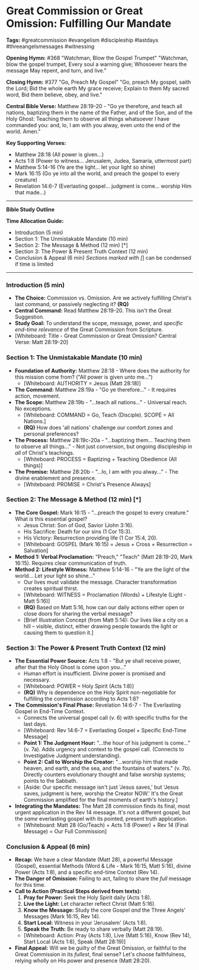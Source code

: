 # Great Commission or Great Omission: Fulfilling Our Mandate

**Tags:** #greatcommission #evangelism #discipleship #lastdays
#threeangelsmessages #witnessing

**Opening Hymn:** #368 "Watchman, Blow the Gospel Trumpet" "Watchman, blow the
gospel trumpet, Every soul a warning give; Whosoever hears the message May
repent, and turn, and live."

**Closing Hymn:** #377 "Go, Preach My Gospel" "Go, preach My gospel, saith the
Lord; Bid the whole earth My grace receive; Explain to them My sacred word, Bid
them believe, obey, and live."

**Central Bible Verse:** Matthew 28:19-20 - "Go ye therefore, and teach all
nations, baptizing them in the name of the Father, and of the Son, and of the
Holy Ghost: Teaching them to observe all things whatsoever I have commanded you:
and, lo, I am with you alway, even unto the end of the world. Amen."

**Key Supporting Verses:**

- Matthew 28:18 (All power is given...)
- Acts 1:8 (Power to witness... Jerusalem, Judea, Samaria, uttermost part)
- Matthew 5:14-16 (Ye are the light... let your light so shine)
- Mark 16:15 (Go ye into all the world, and preach the gospel to every creature)
- Revelation 14:6-7 (Everlasting gospel... judgment is come... worship Him that
  made...)

---

**Bible Study Outline**

**Time Allocation Guide:**

- Introduction (5 min)
- Section 1: The Unmistakable Mandate (10 min)
- Section 2: The Message & Method (12 min) [*]
- Section 3: The Power & Present Truth Context (12 min)
- Conclusion & Appeal (6 min) _Sections marked with [_] can be condensed if time
  is limited

---

### Introduction (5 min)

- **The Choice:** Commission vs. Omission. Are we actively fulfilling Christ's
  last command, or passively neglecting it? **(RQ)**
- **Central Command:** Read Matthew 28:19-20. This isn't the Great Suggestion.
- **Study Goal:** To understand the scope, message, power, and _specific
  end-time relevance_ of the Great Commission from Scripture.
- [Whiteboard: Title - Great Commission or Great Omission? Central Verse: Matt
  28:19-20]

### Section 1: The Unmistakable Mandate (10 min)

- **Foundation of Authority:** Matthew 28:18 - Where does the authority for this
  mission come from? ("All power is given unto me...")
  - [Whiteboard: AUTHORITY = Jesus (Matt 28:18)]
- **The Command:** Matthew 28:19a - "Go ye therefore..." - It requires action,
  movement.
- **The Scope:** Matthew 28:19b - "...teach all nations..." - Universal reach.
  No exceptions.
  - [Whiteboard: COMMAND = Go, Teach (Disciple). SCOPE = All Nations.]
  - **(RQ)** How does 'all nations' challenge our comfort zones and personal
    preferences?
- **The Process:** Matthew 28:19c-20a - "...baptizing them... Teaching them to
  observe all things..." - Not just conversion, but ongoing discipleship in
  _all_ of Christ's teachings.
  - [Whiteboard: PROCESS = Baptizing + Teaching Obedience (All things)]
- **The Promise:** Matthew 28:20b - "...lo, I am with you alway..." - The divine
  enablement and presence.
  - [Whiteboard: PROMISE = Christ's Presence Always]

### Section 2: The Message & Method (12 min) [*]

- **The Core Gospel:** Mark 16:15 - "...preach the gospel to every creature."
  What _is_ this essential gospel?
  - Jesus Christ: Son of God, Savior (John 3:16).
  - His Sacrifice: Death for our sins (1 Cor 15:3).
  - His Victory: Resurrection providing life (1 Cor 15:4, 20).
  - [Whiteboard: GOSPEL (Mark 16:15) = Jesus + Cross + Resurrection = Salvation]
- **Method 1: Verbal Proclamation:** "Preach," "Teach" (Matt 28:19-20, Mark
  16:15). Requires clear communication of truth.
- **Method 2: Lifestyle Witness:** Matthew 5:14-16 - "Ye are the light of the
  world... Let your light so shine..."
  - Our lives must validate the message. Character transformation creates
    spiritual thirst.
  - [Whiteboard: WITNESS = Proclamation (Words) + Lifestyle (Light - Matt 5:16)]
  - **(RQ)** Based on Matt 5:16, how can our daily actions either open or close
    doors for sharing the verbal message?
  - [Brief Illustration Concept (from Matt 5:14): Our lives like a city on a
    hill – visible, distinct, either drawing people towards the light or causing
    them to question it.]

### Section 3: The Power & Present Truth Context (12 min)

- **The Essential Power Source:** Acts 1:8 - "But ye shall receive power, after
  that the Holy Ghost is come upon you..."
  - Human effort is insufficient. Divine power is promised and necessary.
  - [Whiteboard: POWER = Holy Spirit (Acts 1:8)]
  - **(RQ)** Why is dependence on the Holy Spirit non-negotiable for fulfilling
    the commission according to Acts 1:8?
- **The Commission's Final Phase:** Revelation 14:6-7 - The Everlasting Gospel
  in End-Time Context.
  - Connects the universal gospel call (v. 6) with specific truths for the last
    days.
  - [Whiteboard: Rev 14:6-7 = Everlasting Gospel + Specific End-Time Message]
  - **Point 1: The Judgment Hour:** "...the hour of his judgment is come..." (v.
    7a). Adds urgency and context to the gospel call. (Connects to Investigative
    Judgment understanding).
  - **Point 2: Call to Worship the Creator:** "...worship him that made heaven,
    and earth, and the sea, and the fountains of waters." (v. 7b). Directly
    counters evolutionary thought and false worship systems; points to the
    Sabbath.
  - [Aside: Our specific message isn't just 'Jesus saves,' but 'Jesus saves,
    judgment is here, worship the Creator NOW.' It's the Great Commission
    amplified for the final moments of earth's history.]
- **Integrating the Mandates:** The Matt 28 commission finds its final, most
  urgent application in the Rev 14 message. It's not a different gospel, but the
  _same_ everlasting gospel with its pointed, present truth application.
  - [Whiteboard: Matt 28 (Go/Teach) + Acts 1:8 (Power) + Rev 14 (Final Message)
    = Our Full Commission]

### Conclusion & Appeal (6 min)

- **Recap:** We have a clear Mandate (Matt 28), a powerful Message (Gospel),
  essential Methods (Word & Life - Mark 16:15, Matt 5:16), divine Power (Acts
  1:8), and a specific end-time Context (Rev 14).
- **The Danger of Omission:** Failing to act, failing to share the _full_
  message for this time.
- **Call to Action (Practical Steps derived from texts):**
  1.  **Pray for Power:** Seek the Holy Spirit daily (Acts 1:8).
  2.  **Live the Light:** Let character reflect Christ (Matt 5:16).
  3.  **Know the Message:** Study the core Gospel _and_ the Three Angels'
      Messages (Mark 16:15, Rev 14).
  4.  **Start Local:** Witness in your 'Jerusalem' (Acts 1:8).
  5.  **Speak the Truth:** Be ready to share verbally (Matt 28:19).
  - [Whiteboard: Action: Pray (Acts 1:8), Live (Matt 5:16), Know (Rev 14), Start
    Local (Acts 1:8), Speak (Matt 28:19)]
- **Final Appeal:** Will we be guilty of the Great Omission, or faithful to the
  Great Commission in its _fullest_, final sense? Let's choose faithfulness,
  relying wholly on His power and presence (Matt 28:20).
